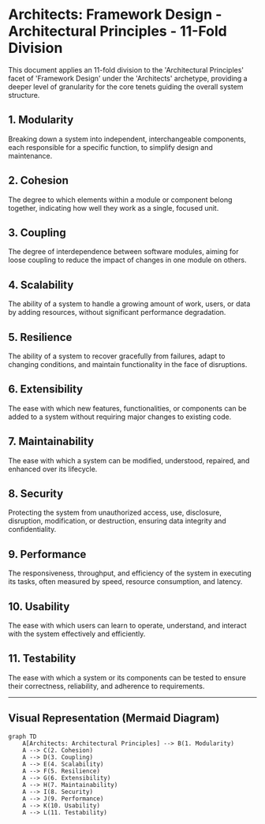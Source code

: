 # Architects: Framework Design - Architectural Principles - 11-Fold Division

This document applies an 11-fold division to the 'Architectural Principles' facet of 'Framework Design' under the 'Architects' archetype, providing a deeper level of granularity for the core tenets guiding the overall system structure.

## 1. Modularity

Breaking down a system into independent, interchangeable components, each responsible for a specific function, to simplify design and maintenance.

## 2. Cohesion

The degree to which elements within a module or component belong together, indicating how well they work as a single, focused unit.

## 3. Coupling

The degree of interdependence between software modules, aiming for loose coupling to reduce the impact of changes in one module on others.

## 4. Scalability

The ability of a system to handle a growing amount of work, users, or data by adding resources, without significant performance degradation.

## 5. Resilience

The ability of a system to recover gracefully from failures, adapt to changing conditions, and maintain functionality in the face of disruptions.

## 6. Extensibility

The ease with which new features, functionalities, or components can be added to a system without requiring major changes to existing code.

## 7. Maintainability

The ease with which a system can be modified, understood, repaired, and enhanced over its lifecycle.

## 8. Security

Protecting the system from unauthorized access, use, disclosure, disruption, modification, or destruction, ensuring data integrity and confidentiality.

## 9. Performance

The responsiveness, throughput, and efficiency of the system in executing its tasks, often measured by speed, resource consumption, and latency.

## 10. Usability

The ease with which users can learn to operate, understand, and interact with the system effectively and efficiently.

## 11. Testability

The ease with which a system or its components can be tested to ensure their correctness, reliability, and adherence to requirements.

---

## Visual Representation (Mermaid Diagram)

```mermaid
graph TD
    A[Architects: Architectural Principles] --> B(1. Modularity)
    A --> C(2. Cohesion)
    A --> D(3. Coupling)
    A --> E(4. Scalability)
    A --> F(5. Resilience)
    A --> G(6. Extensibility)
    A --> H(7. Maintainability)
    A --> I(8. Security)
    A --> J(9. Performance)
    A --> K(10. Usability)
    A --> L(11. Testability)
```
